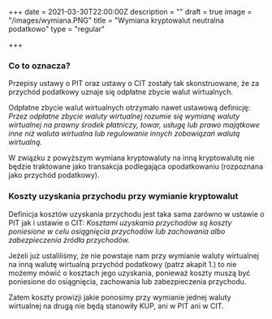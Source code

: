 +++
date = 2021-03-30T22:00:00Z
description = ""
draft = true
image = "/images/wymiana.PNG"
title = "Wymiana kryptowalut neutralna podatkowo"
type = "regular"

+++
### Co to oznacza?

Przepisy ustawy o PIT oraz ustawy o CIT zostały tak skonstruowane, że za przychód podatkowy uznaje się odpłatne zbycie walut wirtualnych.

Odpłatne zbycie walut wirtualnych otrzymało nawet ustawową definicję: _Przez odpłatne zbycie waluty wirtualnej rozumie się wymianę waluty wirtualnej na prawny środek płatniczy, towar, usługę lub prawo majątkowe inne niż waluta wirtualna lub regulowanie innych zobowiązań walutą wirtualną._

W związku z powyższym wymiana kryptowaluty na inną kryptowalutę nie będzie traktowane jako transakcja podlegająca opodatkowaniu (rozpoznana jako przychód podatkowy).

### Koszty uzyskania przychodu przy wymianie kryptowalut

Definicja kosztów uzyskania przychodu jest taka sama zarówno w ustawie o PIT jak i ustawie o CIT: _Kosztami uzyskania przychodów są koszty poniesione w celu osiągnięcia przychodów lub zachowania albo zabezpieczenia źródła przychodów._

Jeżeli już ustaliliśmy, że nie powstaje nam przy wymianie waluty wirtualnej na inną walutę wirtualną przychód podatkowy (patrz akapit 1.) to nie możemy mówić o kosztach jego uzyskania, ponieważ koszty muszą być poniesione do osiągnięcia, zachowania lub zabezpieczenia przychodu.

Zatem koszty prowizji jakie ponosimy przy wymianie jednej waluty wirtualnej na drugą nie będą stanowiły KUP, ani w PIT ani w CIT.
